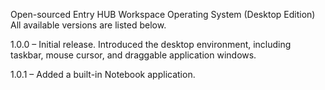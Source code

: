 Open-sourced Entry HUB Workspace Operating System (Desktop Edition)
All available versions are listed below.

1.0.0 – Initial release. Introduced the desktop environment, including taskbar, mouse cursor, and draggable application windows.

1.0.1 – Added a built-in Notebook application.
